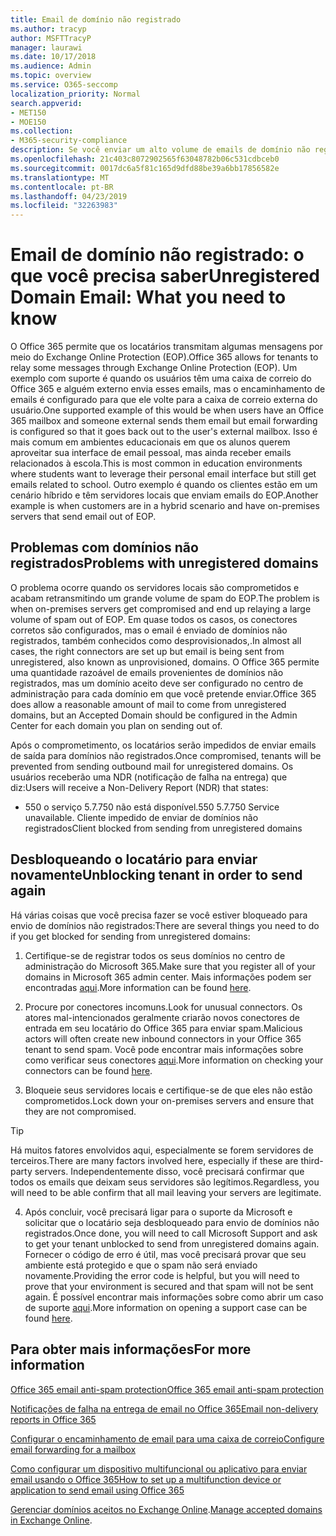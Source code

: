 ```yaml
---
title: Email de domínio não registrado
ms.author: tracyp
author: MSFTTracyP
manager: laurawi
ms.date: 10/17/2018
ms.audience: Admin
ms.topic: overview
ms.service: O365-seccomp
localization_priority: Normal
search.appverid:
- MET150
- MOE150
ms.collection:
- M365-security-compliance
description: Se você enviar um alto volume de emails de domínio não registrados, correrá o risco de que seu email fique bloqueado. Leia este artigo para saber mais.
ms.openlocfilehash: 21c403c8072902565f63048782b06c531cdbceb0
ms.sourcegitcommit: 0017dc6a5f81c165d9dfd88be39a6bb17856582e
ms.translationtype: MT
ms.contentlocale: pt-BR
ms.lasthandoff: 04/23/2019
ms.locfileid: "32263983"
---
```

# <a name="unregistered-domain-email-what-you-need-to-know"></a><span data-ttu-id="fcb6c-104">Email de domínio não registrado: o que você precisa saber</span><span class="sxs-lookup"><span data-stu-id="fcb6c-104">Unregistered Domain Email: What you need to know</span></span>

<span data-ttu-id="fcb6c-105">O Office 365 permite que os locatários transmitam algumas mensagens por meio do Exchange Online Protection (EOP).</span><span class="sxs-lookup"><span data-stu-id="fcb6c-105">Office 365 allows for tenants to relay some messages through Exchange Online Protection (EOP).</span></span> <span data-ttu-id="fcb6c-106">Um exemplo com suporte é quando os usuários têm uma caixa de correio do Office 365 e alguém externo envia esses emails, mas o encaminhamento de emails é configurado para que ele volte para a caixa de correio externa do usuário.</span><span class="sxs-lookup"><span data-stu-id="fcb6c-106">One supported example of this would be when users have an Office 365 mailbox and someone external sends them email but email forwarding is configured so that it goes back out to the user's external mailbox.</span></span> <span data-ttu-id="fcb6c-107">Isso é mais comum em ambientes educacionais em que os alunos querem aproveitar sua interface de email pessoal, mas ainda receber emails relacionados à escola.</span><span class="sxs-lookup"><span data-stu-id="fcb6c-107">This is most common in education environments where students want to leverage their personal email interface but still get emails related to school.</span></span> <span data-ttu-id="fcb6c-108">Outro exemplo é quando os clientes estão em um cenário híbrido e têm servidores locais que enviam emails do EOP.</span><span class="sxs-lookup"><span data-stu-id="fcb6c-108">Another example is when customers are in a hybrid scenario and have on-premises servers that send email out of EOP.</span></span>

## <a name="problems-with-unregistered-domains"></a><span data-ttu-id="fcb6c-109">Problemas com domínios não registrados</span><span class="sxs-lookup"><span data-stu-id="fcb6c-109">Problems with unregistered domains</span></span>

<span data-ttu-id="fcb6c-110">O problema ocorre quando os servidores locais são comprometidos e acabam retransmitindo um grande volume de spam do EOP.</span><span class="sxs-lookup"><span data-stu-id="fcb6c-110">The problem is when on-premises servers get compromised and end up relaying a large volume of spam out of EOP.</span></span> <span data-ttu-id="fcb6c-111">Em quase todos os casos, os conectores corretos são configurados, mas o email é enviado de domínios não registrados, também conhecidos como desprovisionados,.</span><span class="sxs-lookup"><span data-stu-id="fcb6c-111">In almost all cases, the right connectors are set up but email is being sent from unregistered, also known as unprovisioned, domains.</span></span> <span data-ttu-id="fcb6c-112">O Office 365 permite uma quantidade razoável de emails provenientes de domínios não registrados, mas um domínio aceito deve ser configurado no centro de administração para cada domínio em que você pretende enviar.</span><span class="sxs-lookup"><span data-stu-id="fcb6c-112">Office 365 does allow a reasonable amount of mail to come from unregistered domains, but an Accepted Domain should be configured in the Admin Center for each domain you plan on sending out of.</span></span>

<span data-ttu-id="fcb6c-113">Após o comprometimento, os locatários serão impedidos de enviar emails de saída para domínios não registrados.</span><span class="sxs-lookup"><span data-stu-id="fcb6c-113">Once compromised, tenants will be prevented from sending outbound mail for unregistered domains.</span></span> <span data-ttu-id="fcb6c-114">Os usuários receberão uma NDR (notificação de falha na entrega) que diz:</span><span class="sxs-lookup"><span data-stu-id="fcb6c-114">Users will receive a Non-Delivery Report (NDR) that states:</span></span>

- <span data-ttu-id="fcb6c-115">550 o serviço 5.7.750 não está disponível.</span><span class="sxs-lookup"><span data-stu-id="fcb6c-115">550 5.7.750 Service unavailable.</span></span> <span data-ttu-id="fcb6c-116">Cliente impedido de enviar de domínios não registrados</span><span class="sxs-lookup"><span data-stu-id="fcb6c-116">Client blocked from sending from unregistered domains</span></span>

## <a name="unblocking-tenant-in-order-to-send-again"></a><span data-ttu-id="fcb6c-117">Desbloqueando o locatário para enviar novamente</span><span class="sxs-lookup"><span data-stu-id="fcb6c-117">Unblocking tenant in order to send again</span></span>

<span data-ttu-id="fcb6c-118">Há várias coisas que você precisa fazer se você estiver bloqueado para envio de domínios não registrados:</span><span class="sxs-lookup"><span data-stu-id="fcb6c-118">There are several things you need to do if you get blocked for sending from unregistered domains:</span></span>

1. <span data-ttu-id="fcb6c-119">Certifique-se de registrar todos os seus domínios no centro de administração do Microsoft 365.</span><span class="sxs-lookup"><span data-stu-id="fcb6c-119">Make sure that you register all of your domains in Microsoft 365 admin center.</span></span> <span data-ttu-id="fcb6c-120">Mais informações podem ser encontradas [aqui](https://docs.microsoft.com/en-us/exchange/mail-flow-best-practices/manage-accepted-domains/manage-accepted-domains).</span><span class="sxs-lookup"><span data-stu-id="fcb6c-120">More information can be found [here](https://docs.microsoft.com/en-us/exchange/mail-flow-best-practices/manage-accepted-domains/manage-accepted-domains).</span></span>

2. <span data-ttu-id="fcb6c-121">Procure por conectores incomuns.</span><span class="sxs-lookup"><span data-stu-id="fcb6c-121">Look for unusual connectors.</span></span> <span data-ttu-id="fcb6c-122">Os atores mal-intencionados geralmente criarão novos conectores de entrada em seu locatário do Office 365 para enviar spam.</span><span class="sxs-lookup"><span data-stu-id="fcb6c-122">Malicious actors will often create new inbound connectors in your Office 365 tenant to send spam.</span></span> <span data-ttu-id="fcb6c-123">Você pode encontrar mais informações sobre como verificar seus conectores [aqui](https://docs.microsoft.com/en-us/powershell/module/exchange/mail-flow/get-inboundconnector?view=exchange-ps).</span><span class="sxs-lookup"><span data-stu-id="fcb6c-123">More information on checking your connectors can be found [here](https://docs.microsoft.com/en-us/powershell/module/exchange/mail-flow/get-inboundconnector?view=exchange-ps).</span></span> 

3. <span data-ttu-id="fcb6c-124">Bloqueie seus servidores locais e certifique-se de que eles não estão comprometidos.</span><span class="sxs-lookup"><span data-stu-id="fcb6c-124">Lock down your on-premises servers and ensure that they are not compromised.</span></span>

> [!TIP]
> <span data-ttu-id="fcb6c-125">Há muitos fatores envolvidos aqui, especialmente se forem servidores de terceiros.</span><span class="sxs-lookup"><span data-stu-id="fcb6c-125">There are many factors involved here, especially if these are third-party servers.</span></span> <span data-ttu-id="fcb6c-126">Independentemente disso, você precisará confirmar que todos os emails que deixam seus servidores são legítimos.</span><span class="sxs-lookup"><span data-stu-id="fcb6c-126">Regardless, you will need to be able confirm that  all mail leaving your servers are legitimate.</span></span>

4. <span data-ttu-id="fcb6c-127">Após concluir, você precisará ligar para o suporte da Microsoft e solicitar que o locatário seja desbloqueado para envio de domínios não registrados.</span><span class="sxs-lookup"><span data-stu-id="fcb6c-127">Once done, you will need to call Microsoft Support and ask to get your tenant unblocked to send from unregistered domains again.</span></span>  <span data-ttu-id="fcb6c-128">Fornecer o código de erro é útil, mas você precisará provar que seu ambiente está protegido e que o spam não será enviado novamente.</span><span class="sxs-lookup"><span data-stu-id="fcb6c-128">Providing the error code is helpful, but you will need to prove that your environment is secured and that spam will not be sent again.</span></span> <span data-ttu-id="fcb6c-129">É possível encontrar mais informações sobre como abrir um caso de suporte [aqui](https://support.office.com/en-us/article/Contact-support-for-business-products-Admin-Help-32a17ca7-6fa0-4870-8a8d-e25ba4ccfd4b#ID0EAADAAA=online).</span><span class="sxs-lookup"><span data-stu-id="fcb6c-129">More information on opening a support case can be found [here](https://support.office.com/en-us/article/Contact-support-for-business-products-Admin-Help-32a17ca7-6fa0-4870-8a8d-e25ba4ccfd4b#ID0EAADAAA=online).</span></span>
  
## <a name="for-more-information"></a><span data-ttu-id="fcb6c-130">Para obter mais informações</span><span class="sxs-lookup"><span data-stu-id="fcb6c-130">For more information</span></span>

[<span data-ttu-id="fcb6c-131">Office 365 email anti-spam protection</span><span class="sxs-lookup"><span data-stu-id="fcb6c-131">Office 365 email anti-spam protection</span></span>](anti-spam-protection.md)

[<span data-ttu-id="fcb6c-132">Notificações de falha na entrega de email no Office 365</span><span class="sxs-lookup"><span data-stu-id="fcb6c-132">Email non-delivery reports in Office 365</span></span>](https://support.office.com/article/email-non-delivery-reports-in-office-365-51daa6b9-2e35-49c4-a0c9-df85bf8533c3)

[<span data-ttu-id="fcb6c-133">Configurar o encaminhamento de email para uma caixa de correio</span><span class="sxs-lookup"><span data-stu-id="fcb6c-133">Configure email forwarding for a mailbox</span></span>](https://docs.microsoft.com/en-us/exchange/recipients-in-exchange-online/manage-user-mailboxes/configure-email-forwarding)

[<span data-ttu-id="fcb6c-134">Como configurar um dispositivo multifuncional ou aplicativo para enviar email usando o Office 365</span><span class="sxs-lookup"><span data-stu-id="fcb6c-134">How to set up a multifunction device or application to send email using Office 365</span></span>](https://support.office.com/en-us/article/How-to-set-up-a-multifunction-device-or-application-to-send-email-using-Office-365-69f58e99-c550-4274-ad18-c805d654b4c4)

<span data-ttu-id="fcb6c-135">[Gerenciar domínios aceitos no Exchange Online](https://docs.microsoft.com/en-us/exchange/mail-flow-best-practices/manage-accepted-domains/manage-accepted-domains).</span><span class="sxs-lookup"><span data-stu-id="fcb6c-135">[Manage accepted domains in Exchange Online](https://docs.microsoft.com/en-us/exchange/mail-flow-best-practices/manage-accepted-domains/manage-accepted-domains).</span></span>
